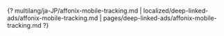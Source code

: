 {? multilang/ja-JP/affonix-mobile-tracking.md | localized/deep-linked-ads/affonix-mobile-tracking.md | pages/deep-linked-ads/affonix-mobile-tracking.md ?}
